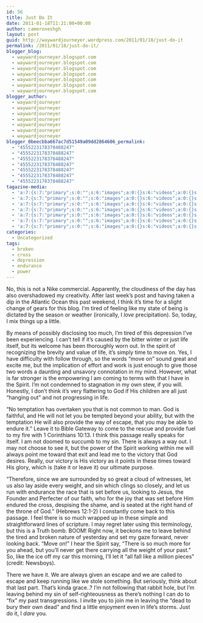 ```yaml
---
id: 56
title: Just Do It
date: 2011-01-18T11:21:00+00:00
author: cameroneshgh
layout: post
guid: http://waywardjourneyer.wordpress.com/2011/01/18/just-do-it
permalink: /2011/01/18/just-do-it/
blogger_blog:
  - waywardjourneyer.blogspot.com
  - waywardjourneyer.blogspot.com
  - waywardjourneyer.blogspot.com
  - waywardjourneyer.blogspot.com
  - waywardjourneyer.blogspot.com
  - waywardjourneyer.blogspot.com
  - waywardjourneyer.blogspot.com
blogger_author:
  - waywardjourneyer
  - waywardjourneyer
  - waywardjourneyer
  - waywardjourneyer
  - waywardjourneyer
  - waywardjourneyer
  - waywardjourneyer
blogger_0beecbba667ac7d51549a09dd2864606_permalink:
  - "4555223178378488247"
  - "4555223178378488247"
  - "4555223178378488247"
  - "4555223178378488247"
  - "4555223178378488247"
  - "4555223178378488247"
  - "4555223178378488247"
tagazine-media:
  - 'a:7:{s:7:"primary";s:0:"";s:6:"images";a:0:{}s:6:"videos";a:0:{}s:11:"image_count";s:1:"0";s:6:"author";s:8:"19879429";s:7:"blog_id";s:8:"19280981";s:9:"mod_stamp";s:19:"2011-03-03 19:18:54";}'
  - 'a:7:{s:7:"primary";s:0:"";s:6:"images";a:0:{}s:6:"videos";a:0:{}s:11:"image_count";s:1:"0";s:6:"author";s:8:"19879429";s:7:"blog_id";s:8:"19280981";s:9:"mod_stamp";s:19:"2011-03-03 19:18:54";}'
  - 'a:7:{s:7:"primary";s:0:"";s:6:"images";a:0:{}s:6:"videos";a:0:{}s:11:"image_count";s:1:"0";s:6:"author";s:8:"19879429";s:7:"blog_id";s:8:"19280981";s:9:"mod_stamp";s:19:"2011-03-03 19:18:54";}'
  - 'a:7:{s:7:"primary";s:0:"";s:6:"images";a:0:{}s:6:"videos";a:0:{}s:11:"image_count";s:1:"0";s:6:"author";s:8:"19879429";s:7:"blog_id";s:8:"19280981";s:9:"mod_stamp";s:19:"2011-03-03 19:18:54";}'
  - 'a:7:{s:7:"primary";s:0:"";s:6:"images";a:0:{}s:6:"videos";a:0:{}s:11:"image_count";s:1:"0";s:6:"author";s:8:"19879429";s:7:"blog_id";s:8:"19280981";s:9:"mod_stamp";s:19:"2011-03-03 19:18:54";}'
  - 'a:7:{s:7:"primary";s:0:"";s:6:"images";a:0:{}s:6:"videos";a:0:{}s:11:"image_count";s:1:"0";s:6:"author";s:8:"19879429";s:7:"blog_id";s:8:"19280981";s:9:"mod_stamp";s:19:"2011-03-03 19:18:54";}'
  - 'a:7:{s:7:"primary";s:0:"";s:6:"images";a:0:{}s:6:"videos";a:0:{}s:11:"image_count";s:1:"0";s:6:"author";s:8:"19879429";s:7:"blog_id";s:8:"19280981";s:9:"mod_stamp";s:19:"2011-03-03 19:18:54";}'
categories:
  - Uncategorized
tags:
  - broken
  - cross
  - depression
  - endurance
  - power
---
```

No, this is not a Nike commercial. Apparently, the cloudiness of the day has also overshadowed my creativity. After last week&#8217;s post and having taken a dip in the Atlantic Ocean this past weekend, I think it&#8217;s time for a slight change of gears for this blog. I&#8217;m tired of feeling like my state of being is dictated by the season or weather (ironically, I _love_ precipitation). So, today, I mix things up a little.

By means of possibly disclosing too much, I&#8217;m tired of this depression I&#8217;ve been experiencing. I can&#8217;t tell if it&#8217;s caused by the bitter winter or just life itself, but its welcome has been thoroughly worn out. In the spirit of recognizing the brevity and value of life, it&#8217;s simply time to move on. Yes, I have difficulty with follow through, so the words &#8220;move on&#8221; sound great and excite me, but the implication of effort and work is just enough to give those two words a daunting and unsavory connotation in my mind. However, what is far stronger is the empowering I am coming to terms with that I have in the Spirit. I&#8217;m not condemned to stagnation in my own stew, if you will. Honestly, I don&#8217;t think it&#8217;s very flattering to God if His children are all just &#8220;hanging out&#8221; and not progressing in life.

&#8220;No temptation has overtaken you that is not common to man. God is faithful, and He will not let you be tempted beyond your ability, but with the temptation He will also provide the way of escape, that you may be able to endure it.&#8221; Leave it to Bible Gateway to come to the rescue and provide fuel to my fire with 1 Corinthians 10:13. I think this passage really speaks for itself. I am not doomed to succumb to my sin. There is always a way out. I may not choose to see it, but the power of the Spirit working within me will always point me toward that exit and lead me to the victory that God desires. Really, our victory is His victory as it points in these times toward His glory, which is (take it or leave it) our ultimate purpose.

&#8220;Therefore, since we are surrounded by so great a cloud of witnesses, let us also lay aside every weight, and sin which clings so closely, and let us run with endurance the race that is set before us, looking to Jesus, the Founder and Perfecter of our faith, who for the joy that was set before Him endured the cross, despising the shame, and is seated at the right hand of the throne of God.&#8221; (Hebrews 12:1-2) I constantly come back to this passage. I feel there is so much wrapped up in these simple and straightforward lines of scripture. I may regret later using this terminology, but this is a Truth bomb. BOOM! Right now, it beckons me to leave behind the tired and broken nature of yesterday and set my gaze forward, never looking back. &#8220;Move on!&#8221; I hear the Spirit say, &#8220;There is so much more for you ahead, but you&#8217;ll never get there carrying all the weight of your past.&#8221; So, like the ice off my car this morning, I&#8217;ll let it &#8220;all fall like a million pieces&#8221; (credit: Newsboys).

There we have it. We are always given an escape and we are called to escape and keep running like we stole something. But seriously, think about that last part. That&#8217;s kinda grace..? I&#8217;m not following that rabbit hole, but I&#8217;m leaving behind my sin of self-righteousness as there&#8217;s nothing I can do to &#8220;fix&#8221; my past transgressions. I invite you to join me in leaving the &#8220;dead to bury their own dead&#8221; and find a little enjoyment even in life&#8217;s storms. Just do it, I _dare_ you.